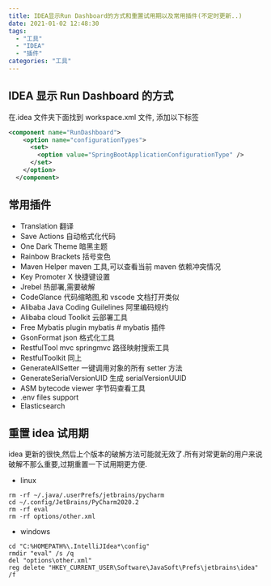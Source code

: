 ```yaml
---
title: IDEA显示Run Dashboard的方式和重置试用期以及常用插件(不定时更新..)
date: 2021-01-02 12:48:30
tags:
  - "工具"
  - "IDEA"
  - "插件"
categories: "工具"
---
```


## IDEA 显示 Run Dashboard 的方式

在.idea 文件夹下面找到 workspace.xml 文件, 添加以下标签

```xml
<component name="RunDashboard">
    <option name="configurationTypes">
      <set>
        <option value="SpringBootApplicationConfigurationType" />
      </set>
    </option>
  </component>
```

<!--more-->

## 常用插件

- Translation 翻译
- Save Actions 自动格式化代码
- One Dark Theme 暗黑主题
- Rainbow Brackets 括号变色
- Maven Helper maven 工具,可以查看当前 maven 依赖冲突情况
- Key Promoter X 快捷键设置
- Jrebel 热部署,需要破解
- CodeGlance 代码缩略图,和 vscode 文档打开类似
- Alibaba Java Coding Guilelines 阿里编码规约
- Alibaba cloud Toolkit 云部署工具
- Free Mybatis plugin mybatis # mybatis 插件
- GsonFormat json 格式化工具
- RestfulTool mvc springmvc 路径映射搜索工具
- RestfulToolkit 同上
- GenerateAllSetter 一键调用对象的所有 setter 方法
- GenerateSerialVersionUID 生成 serialVersionUUID
- ASM bytecode viewer 字节码查看工具
- .env files support
- Elasticsearch

## 重置 idea 试用期

idea 更新的很快,然后上个版本的破解方法可能就无效了.所有对常更新的用户来说破解不那么重要,过期重置一下试用期更方便.

- linux

```shell
rm -rf ~/.java/.userPrefs/jetbrains/pycharm
cd ~/.config/JetBrains/PyCharm2020.2
rm -rf eval
rm -rf options/other.xml
```

- windows

```shell
cd "C:%HOMEPATH%\.IntelliJIdea*\config"
rmdir "eval" /s /q
del "options\other.xml"
reg delete "HKEY_CURRENT_USER\Software\JavaSoft\Prefs\jetbrains\idea" /f
```
